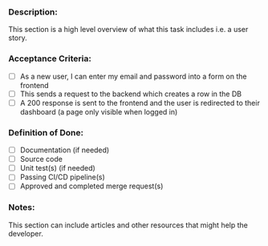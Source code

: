 ### Description:

This section is a high level overview of what this task includes i.e. a user story.

### Acceptance Criteria:

- [ ] As a new user, I can enter my email and password into a form on the frontend
- [ ] This sends a request to the backend which creates a row in the DB
- [ ] A 200 response is sent to the frontend and the user is redirected to their dashboard (a page only visible when logged in)

### Definition of Done:

- [ ] Documentation (if needed)
- [ ] Source code
- [ ] Unit test(s) (if needed)
- [ ] Passing CI/CD pipeline(s)
- [ ] Approved and completed merge request(s)

### Notes:

This section can include articles and other resources that might help the developer.
